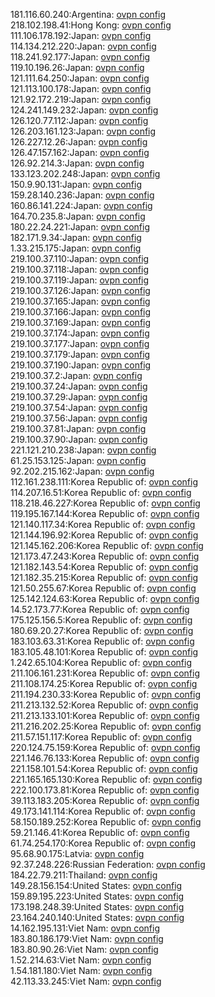 181.116.60.240:Argentina: [ovpn config](vpn/181_116_60_240.ovpn)  
218.102.198.41:Hong Kong: [ovpn config](vpn/218_102_198_41.ovpn)  
111.106.178.192:Japan: [ovpn config](vpn/111_106_178_192.ovpn)  
114.134.212.220:Japan: [ovpn config](vpn/114_134_212_220.ovpn)  
118.241.92.177:Japan: [ovpn config](vpn/118_241_92_177.ovpn)  
119.10.196.26:Japan: [ovpn config](vpn/119_10_196_26.ovpn)  
121.111.64.250:Japan: [ovpn config](vpn/121_111_64_250.ovpn)  
121.113.100.178:Japan: [ovpn config](vpn/121_113_100_178.ovpn)  
121.92.172.219:Japan: [ovpn config](vpn/121_92_172_219.ovpn)  
124.241.149.232:Japan: [ovpn config](vpn/124_241_149_232.ovpn)  
126.120.77.112:Japan: [ovpn config](vpn/126_120_77_112.ovpn)  
126.203.161.123:Japan: [ovpn config](vpn/126_203_161_123.ovpn)  
126.227.12.26:Japan: [ovpn config](vpn/126_227_12_26.ovpn)  
126.47.157.162:Japan: [ovpn config](vpn/126_47_157_162.ovpn)  
126.92.214.3:Japan: [ovpn config](vpn/126_92_214_3.ovpn)  
133.123.202.248:Japan: [ovpn config](vpn/133_123_202_248.ovpn)  
150.9.90.131:Japan: [ovpn config](vpn/150_9_90_131.ovpn)  
159.28.140.236:Japan: [ovpn config](vpn/159_28_140_236.ovpn)  
160.86.141.224:Japan: [ovpn config](vpn/160_86_141_224.ovpn)  
164.70.235.8:Japan: [ovpn config](vpn/164_70_235_8.ovpn)  
180.22.24.221:Japan: [ovpn config](vpn/180_22_24_221.ovpn)  
182.171.9.34:Japan: [ovpn config](vpn/182_171_9_34.ovpn)  
1.33.215.175:Japan: [ovpn config](vpn/1_33_215_175.ovpn)  
219.100.37.110:Japan: [ovpn config](vpn/219_100_37_110.ovpn)  
219.100.37.118:Japan: [ovpn config](vpn/219_100_37_118.ovpn)  
219.100.37.119:Japan: [ovpn config](vpn/219_100_37_119.ovpn)  
219.100.37.126:Japan: [ovpn config](vpn/219_100_37_126.ovpn)  
219.100.37.165:Japan: [ovpn config](vpn/219_100_37_165.ovpn)  
219.100.37.166:Japan: [ovpn config](vpn/219_100_37_166.ovpn)  
219.100.37.169:Japan: [ovpn config](vpn/219_100_37_169.ovpn)  
219.100.37.174:Japan: [ovpn config](vpn/219_100_37_174.ovpn)  
219.100.37.177:Japan: [ovpn config](vpn/219_100_37_177.ovpn)  
219.100.37.179:Japan: [ovpn config](vpn/219_100_37_179.ovpn)  
219.100.37.190:Japan: [ovpn config](vpn/219_100_37_190.ovpn)  
219.100.37.2:Japan: [ovpn config](vpn/219_100_37_2.ovpn)  
219.100.37.24:Japan: [ovpn config](vpn/219_100_37_24.ovpn)  
219.100.37.29:Japan: [ovpn config](vpn/219_100_37_29.ovpn)  
219.100.37.54:Japan: [ovpn config](vpn/219_100_37_54.ovpn)  
219.100.37.56:Japan: [ovpn config](vpn/219_100_37_56.ovpn)  
219.100.37.81:Japan: [ovpn config](vpn/219_100_37_81.ovpn)  
219.100.37.90:Japan: [ovpn config](vpn/219_100_37_90.ovpn)  
221.121.210.238:Japan: [ovpn config](vpn/221_121_210_238.ovpn)  
61.25.153.125:Japan: [ovpn config](vpn/61_25_153_125.ovpn)  
92.202.215.162:Japan: [ovpn config](vpn/92_202_215_162.ovpn)  
112.161.238.111:Korea Republic of: [ovpn config](vpn/112_161_238_111.ovpn)  
114.207.16.51:Korea Republic of: [ovpn config](vpn/114_207_16_51.ovpn)  
118.218.46.227:Korea Republic of: [ovpn config](vpn/118_218_46_227.ovpn)  
119.195.167.144:Korea Republic of: [ovpn config](vpn/119_195_167_144.ovpn)  
121.140.117.34:Korea Republic of: [ovpn config](vpn/121_140_117_34.ovpn)  
121.144.196.92:Korea Republic of: [ovpn config](vpn/121_144_196_92.ovpn)  
121.145.162.206:Korea Republic of: [ovpn config](vpn/121_145_162_206.ovpn)  
121.173.47.243:Korea Republic of: [ovpn config](vpn/121_173_47_243.ovpn)  
121.182.143.54:Korea Republic of: [ovpn config](vpn/121_182_143_54.ovpn)  
121.182.35.215:Korea Republic of: [ovpn config](vpn/121_182_35_215.ovpn)  
121.50.255.67:Korea Republic of: [ovpn config](vpn/121_50_255_67.ovpn)  
125.142.124.63:Korea Republic of: [ovpn config](vpn/125_142_124_63.ovpn)  
14.52.173.77:Korea Republic of: [ovpn config](vpn/14_52_173_77.ovpn)  
175.125.156.5:Korea Republic of: [ovpn config](vpn/175_125_156_5.ovpn)  
180.69.20.27:Korea Republic of: [ovpn config](vpn/180_69_20_27.ovpn)  
183.103.63.31:Korea Republic of: [ovpn config](vpn/183_103_63_31.ovpn)  
183.105.48.101:Korea Republic of: [ovpn config](vpn/183_105_48_101.ovpn)  
1.242.65.104:Korea Republic of: [ovpn config](vpn/1_242_65_104.ovpn)  
211.106.161.231:Korea Republic of: [ovpn config](vpn/211_106_161_231.ovpn)  
211.108.174.25:Korea Republic of: [ovpn config](vpn/211_108_174_25.ovpn)  
211.194.230.33:Korea Republic of: [ovpn config](vpn/211_194_230_33.ovpn)  
211.213.132.52:Korea Republic of: [ovpn config](vpn/211_213_132_52.ovpn)  
211.213.133.101:Korea Republic of: [ovpn config](vpn/211_213_133_101.ovpn)  
211.216.202.25:Korea Republic of: [ovpn config](vpn/211_216_202_25.ovpn)  
211.57.151.117:Korea Republic of: [ovpn config](vpn/211_57_151_117.ovpn)  
220.124.75.159:Korea Republic of: [ovpn config](vpn/220_124_75_159.ovpn)  
221.146.76.133:Korea Republic of: [ovpn config](vpn/221_146_76_133.ovpn)  
221.158.101.54:Korea Republic of: [ovpn config](vpn/221_158_101_54.ovpn)  
221.165.165.130:Korea Republic of: [ovpn config](vpn/221_165_165_130.ovpn)  
222.100.173.81:Korea Republic of: [ovpn config](vpn/222_100_173_81.ovpn)  
39.113.183.205:Korea Republic of: [ovpn config](vpn/39_113_183_205.ovpn)  
49.173.141.114:Korea Republic of: [ovpn config](vpn/49_173_141_114.ovpn)  
58.150.189.252:Korea Republic of: [ovpn config](vpn/58_150_189_252.ovpn)  
59.21.146.41:Korea Republic of: [ovpn config](vpn/59_21_146_41.ovpn)  
61.74.254.170:Korea Republic of: [ovpn config](vpn/61_74_254_170.ovpn)  
95.68.90.175:Latvia: [ovpn config](vpn/95_68_90_175.ovpn)  
92.37.248.226:Russian Federation: [ovpn config](vpn/92_37_248_226.ovpn)  
184.22.79.211:Thailand: [ovpn config](vpn/184_22_79_211.ovpn)  
149.28.156.154:United States: [ovpn config](vpn/149_28_156_154.ovpn)  
159.89.195.223:United States: [ovpn config](vpn/159_89_195_223.ovpn)  
173.198.248.39:United States: [ovpn config](vpn/173_198_248_39.ovpn)  
23.164.240.140:United States: [ovpn config](vpn/23_164_240_140.ovpn)  
14.162.195.131:Viet Nam: [ovpn config](vpn/14_162_195_131.ovpn)  
183.80.186.179:Viet Nam: [ovpn config](vpn/183_80_186_179.ovpn)  
183.80.90.26:Viet Nam: [ovpn config](vpn/183_80_90_26.ovpn)  
1.52.214.63:Viet Nam: [ovpn config](vpn/1_52_214_63.ovpn)  
1.54.181.180:Viet Nam: [ovpn config](vpn/1_54_181_180.ovpn)  
42.113.33.245:Viet Nam: [ovpn config](vpn/42_113_33_245.ovpn)  
